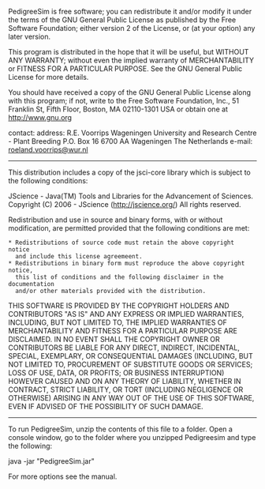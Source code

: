 PedigreeSim is free software; you can redistribute it and/or modify
it under the terms of the GNU General Public License as published by
the Free Software Foundation; either version 2 of the License, or
(at your option) any later version.

This program is distributed in the hope that it will be useful,
but WITHOUT ANY WARRANTY; without even the implied warranty of
MERCHANTABILITY or FITNESS FOR A PARTICULAR PURPOSE.  See the
GNU General Public License for more details.

You should have received a copy of the GNU General Public License
along with this program; if not, write to the Free Software
Foundation, Inc., 51 Franklin St, Fifth Floor, Boston, MA 02110-1301 USA
or obtain one at http://www.gnu.org

contact:
address: R.E. Voorrips
    Wageningen University and Research Centre - Plant Breeding
    P.O. Box 16
    6700 AA Wageningen
    The Netherlands
e-mail: roeland.voorrips@wur.nl

********************************************************************************

This distribution includes a copy of the jsci-core library which is
subject to the following conditions:

JScience - Java(TM) Tools and Libraries for the Advancement of Sciences.
Copyright (C) 2006 - JScience (http://jscience.org/)
All rights reserved.

Redistribution and use in source and binary forms, with or without modification,
are permitted provided that the following conditions are met:

    * Redistributions of source code must retain the above copyright notice
      and include this license agreemeent. 
    * Redistributions in binary form must reproduce the above copyright notice,
      this list of conditions and the following disclaimer in the documentation
      and/or other materials provided with the distribution.

THIS SOFTWARE IS PROVIDED BY THE COPYRIGHT HOLDERS AND CONTRIBUTORS "AS IS" AND
ANY EXPRESS OR IMPLIED WARRANTIES, INCLUDING, BUT NOT LIMITED TO, THE IMPLIED 
WARRANTIES OF MERCHANTABILITY AND FITNESS FOR A PARTICULAR PURPOSE ARE 
DISCLAIMED. IN NO EVENT SHALL THE COPYRIGHT OWNER OR CONTRIBUTORS BE LIABLE FOR 
ANY DIRECT, INDIRECT, INCIDENTAL, SPECIAL, EXEMPLARY, OR CONSEQUENTIAL DAMAGES 
(INCLUDING, BUT NOT LIMITED TO, PROCUREMENT OF SUBSTITUTE GOODS OR SERVICES; 
LOSS OF USE, DATA, OR PROFITS; OR BUSINESS INTERRUPTION) HOWEVER CAUSED AND ON
ANY THEORY OF LIABILITY, WHETHER IN CONTRACT, STRICT LIABILITY, OR TORT 
(INCLUDING NEGLIGENCE OR OTHERWISE) ARISING IN ANY WAY OUT OF THE USE OF THIS 
SOFTWARE, EVEN IF ADVISED OF THE POSSIBILITY OF SUCH DAMAGE.

*********************************************************************************    
    
To run PedigreeSim, unzip the contents of this file to a folder.
Open a console window, go to the folder where you unzipped Pedigreesim and
type the following:

java -jar "PedigreeSim.jar" 

For more options see the manual.